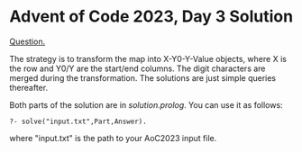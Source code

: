 # Advent of Code 2023, Day 3 Solution

[Question.](https://adventofcode.com/2023/day/3)

The strategy is to transform the map into X-Y0-Y-Value objects,
where X is the row and Y0/Y are the start/end columns. The digit
characters are merged during the transformation. The solutions
are just simple queries thereafter.

Both parts of the solution are in *solution.prolog*. You can use
it as follows:
```
?- solve("input.txt",Part,Answer).
```
where "input.txt" is the path to your AoC2023 input file.
